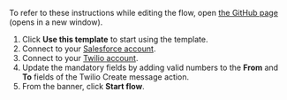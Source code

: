 To refer to these instructions while editing the flow, open [the GitHub page](https://github.com/ot4i/app-connect-templates/blob/main/resources/markdown/Send%20me%20a%20Twilio%20SMS%20for%20every%20new%20Salesforce%20contact_instructions.md) (opens in a new window).

1. Click **Use this template** to start using the template.
1. Connect to your [Salesforce account](http://ibm.biz/aassalesforce).
1. Connect to your [Twilio account](http://ibm.biz/aastwilio).
1. Update the mandatory fields by adding valid numbers to the **From** and **To** fields of the Twilio Create message action.
1. From the banner, click **Start flow**.
